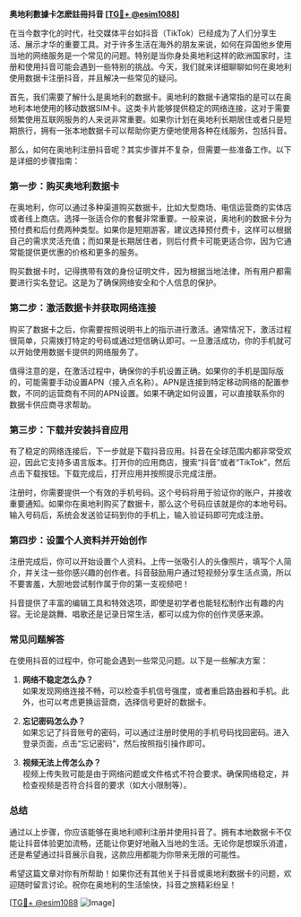 **奥地利數據卡怎麽註冊抖音 [[TG💪+ @esim1088](https://t.me/s/esim1088)]**

在当今数字化的时代，社交媒体平台如抖音（TikTok）已经成为了人们分享生活、展示才华的重要工具。对于许多生活在海外的朋友来说，如何在异国他乡使用当地的网络服务是一个常见的问题。特别是当你身处奥地利这样的欧洲国家时，注册和使用抖音可能会遇到一些特别的挑战。今天，我们就来详细聊聊如何在奥地利使用数据卡注册抖音，并且解决一些常见的疑问。

首先，我们需要了解什么是奥地利的数据卡。奥地利的数据卡通常指的是可以在奥地利本地使用的移动数据SIM卡。这类卡片能够提供稳定的网络连接，这对于需要频繁使用互联网服务的人来说非常重要。如果你计划在奥地利长期居住或者只是短期旅行，拥有一张本地数据卡可以帮助你更方便地使用各种在线服务，包括抖音。

那么，如何在奥地利注册抖音呢？其实步骤并不复杂，但需要一些准备工作。以下是详细的步骤指南：

### 第一步：购买奥地利数据卡

在奥地利，你可以通过多种渠道购买数据卡，比如大型商场、电信运营商的实体店或者线上商店。选择一张适合你的套餐非常重要。一般来说，奥地利的数据卡分为预付费和后付费两种类型。如果你是短期游客，建议选择预付费卡，这样可以根据自己的需求灵活充值；而如果是长期居住者，则后付费卡可能更适合你，因为它通常能提供更优惠的价格和更多的服务。

购买数据卡时，记得携带有效的身份证明文件，因为根据当地法律，所有用户都需要进行实名登记。这是为了确保网络安全和个人信息的保护。

### 第二步：激活数据卡并获取网络连接

购买了数据卡之后，你需要按照说明书上的指示进行激活。通常情况下，激活过程很简单，只需拨打特定的号码或通过短信确认即可。一旦激活成功，你的手机就可以开始使用数据卡提供的网络服务了。

值得注意的是，在激活过程中，确保你的手机设置正确。如果你的手机是国际版的，可能需要手动设置APN（接入点名称）。APN是连接到特定移动网络的配置参数，不同的运营商有不同的APN设置。如果不确定如何设置，可以直接联系你的数据卡供应商寻求帮助。

### 第三步：下载并安装抖音应用

有了稳定的网络连接后，下一步就是下载抖音应用。抖音在全球范围内都非常受欢迎，因此它支持多语言版本。打开你的应用商店，搜索“抖音”或者“TikTok”，然后点击下载按钮。下载完成后，打开应用并按照提示完成注册。

注册时，你需要提供一个有效的手机号码。这个号码将用于验证你的账户，并接收重要通知。如果你在奥地利购买了数据卡，那么这个号码应该就是你的本地号码。输入号码后，系统会发送验证码到你的手机上，输入验证码即可完成注册。

### 第四步：设置个人资料并开始创作

注册完成后，你可以开始设置个人资料。上传一张吸引人的头像照片，填写个人简介，并关注一些你感兴趣的创作者。抖音鼓励用户通过短视频分享生活点滴，所以不要害羞，大胆地尝试制作属于你的第一支视频吧！

抖音提供了丰富的编辑工具和特效选项，即使是初学者也能轻松制作出有趣的内容。无论是跳舞、唱歌还是记录日常生活，都可以成为你的创作灵感来源。

### 常见问题解答

在使用抖音的过程中，你可能会遇到一些常见问题。以下是一些解决方案：

1. **网络不稳定怎么办？**  
   如果发现网络连接不畅，可以检查手机信号强度，或者重启路由器和手机。此外，也可以考虑更换运营商，选择信号更好的数据卡。

2. **忘记密码怎么办？**  
   如果忘记了抖音账号的密码，可以通过注册时使用的手机号码找回密码。进入登录页面，点击“忘记密码”，然后按照指引操作即可。

3. **视频无法上传怎么办？**  
   视频上传失败可能是由于网络问题或文件格式不符合要求。确保网络稳定，并检查视频是否符合抖音的要求（如大小限制等）。

### 总结

通过以上步骤，你应该能够在奥地利顺利注册并使用抖音了。拥有本地数据卡不仅能让抖音体验更加流畅，还能让你更好地融入当地的生活。无论你是想娱乐消遣，还是希望通过抖音展示自我，这款应用都能为你带来无限的可能性。

希望这篇文章对你有所帮助！如果你还有其他关于抖音或奥地利数据卡的问题，欢迎随时留言讨论。祝你在奥地利的生活愉快，抖音之旅精彩纷呈！

[[TG💪+ @esim1088](https://t.me/s/esim1088) ![Image](https://i.postimg.cc/4NQfJmqS/Snipaste-2025-05-13-00-14-12.png)]